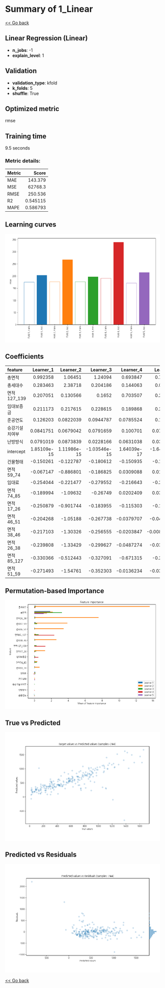 # Summary of 1_Linear

[<< Go back](../README.md)


## Linear Regression (Linear)
- **n_jobs**: -1
- **explain_level**: 1

## Validation
 - **validation_type**: kfold
 - **k_folds**: 5
 - **shuffle**: True

## Optimized metric
rmse

## Training time

9.5 seconds

### Metric details:
| Metric   |        Score |
|:---------|-------------:|
| MAE      |   143.379    |
| MSE      | 62768.3      |
| RMSE     |   250.536    |
| R2       |     0.545115 |
| MAPE     |     0.586793 |



## Learning curves
![Learning curves](learning_curves.png)

## Coefficients
| feature        |    Learner_1 |    Learner_2 |    Learner_3 |    Learner_4 |    Learner_5 |
|:---------------|-------------:|-------------:|-------------:|-------------:|-------------:|
| 총면적         |  0.992358    |  1.06451     |  1.24094     |  0.693847    |  0.785379    |
| 총세대수       |  0.283463    |  2.38718     |  0.204186    |  0.144063    |  0.099412    |
| 면적127_139    |  0.207051    |  0.130566    |  0.1652      |  0.703507    |  0.231117    |
| 임대보증금     |  0.211173    |  0.217615    |  0.228615    |  0.189868    |  0.248739    |
| 준공연도       |  0.126203    |  0.0822039   |  0.0944787   |  0.0785524   |  0.124684    |
| 승강기설치여부 |  0.0841751   |  0.0679042   |  0.0791659   |  0.100701    |  0.0783753   |
| 난방방식       |  0.0791019   |  0.0873839   |  0.0228166   |  0.0631038   |  0.0377048   |
| intercept      |  1.85109e-15 |  1.11986e-15 | -1.03546e-15 |  1.64039e-17 | -1.64162e-15 |
| 건물형태       | -0.150261    | -0.122787    | -0.180612    | -0.150935    | -0.112577    |
| 면적59_74      | -0.067147    | -0.886801    | -0.186825    |  0.0309088   |  0.0166587   |
| 임대료         | -0.254044    | -0.221477    | -0.279552    | -0.216643    | -0.263983    |
| 면적74_85      | -0.189994    | -1.09632     | -0.26749     |  0.0202409   |  0.0302677   |
| 면적17_26      | -0.250879    | -0.901744    | -0.183955    | -0.115303    | -0.127412    |
| 면적46_51      | -0.204268    | -1.05188     | -0.267738    | -0.0379707   | -0.0412186   |
| 면적38_46      | -0.217103    | -1.30326     | -0.256555    | -0.0203847   | -0.00856823  |
| 면적26_38      | -0.239808    | -1.33429     | -0.299627    | -0.0487274   | -0.0322642   |
| 면적85_127     | -0.330366    | -0.512443    | -0.327091    | -0.671315    | -0.292707    |
| 면적51_59      | -0.271493    | -1.54761     | -0.352303    | -0.0136234   | -0.0363626   |


## Permutation-based Importance
![Permutation-based Importance](permutation_importance.png)
## True vs Predicted

![True vs Predicted](true_vs_predicted.png)


## Predicted vs Residuals

![Predicted vs Residuals](predicted_vs_residuals.png)



[<< Go back](../README.md)

